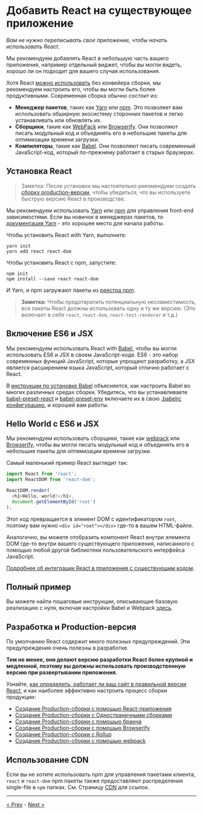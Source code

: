 # Добавить React на существующее приложение

*Вам не нужно переписывать свое приложение, чтобы начать использовать React.*

Мы рекомендуем добавлять React в небольшую часть вашего приложения, например отдельный виджет, чтобы вы могли видеть, хорошо ли он подходит для вашего случая использования.

Хотя React [можно использовать](../advanced_guides/react_without_es6.md) без конвейера сборки, мы рекомендуем настроить его, чтобы вы могли быть более продуктивными. Современная сборка обычно состоит из:

* **Менеджер пакетов**, таких как [Yarn](https://yarnpkg.com/uk/) или [npm](https://www.npmjs.com/). Это позволяет вам использовать обширную экосистему сторонних пакетов и легко устанавливать или обновлять их.
* **Сборщики**, такие как [WebPack](https://webpack.js.org/) или [Browserify](http://browserify.org/). Они позволяют писать модульный код и объединять его в небольшие пакеты для оптимизации времени загрузки.
* **Компиляторы**, такие как [Babel](http://babeljs.io/). Они позволяют писать современный JavaScript-код, который по-прежнему работает в старых браузерах.

## Установка React

> Заметка:
> После установки мы настоятельно рекомендуем создать [сборку production-версии](../advanced_guides/optimizing_performance.md), чтобы убедиться, что вы используете быструю версию React в производстве.

Мы рекомендуем использовать [Yarn](https://yarnpkg.com/) или [npm](https://www.npmjs.com/) для управления front-end зависимостями. Если вы новичок в менеджерах пакетов, то [документация Yarn](https://yarnpkg.com/en/docs/getting-started) - это хорошее место для начала работы.

Чтобы установить React with Yarn, выполните:

```
yarn init
yarn add react react-dom
```

Чтобы установить React с npm, запустите:

```
npm init
npm install --save react react-dom
```

И Yarn, и npm загружают пакеты из [реестра npm](http://npmjs.com/).

> **Заметка:**
> Чтобы предотвратить потенциальную несовместимость, все пакеты React должны использовать одну и ту же версию. (Это включает в себя `react`, `react-dom`, `react-test-renderer` и т.д.)

## Включение ES6 и JSX

Мы рекомендуем использовать React with [Babel](http://babeljs.io/), чтобы вы могли использовать ES6 и JSX в своем JavaScript-коде. ES6 - это набор современных функций JavaScript, которые упрощают разработку, а JSX является расширением языка JavaScript, который отлично работает с React.

В [инструкции по установке Babel](https://babeljs.io/docs/setup/) объясняется, как настроить Babel во многих различных средах сборки. Убедитесь, что вы устанавливаете [babel-preset-react](http://babeljs.io/docs/plugins/preset-react/#basic-setup-with-the-cli-) и [babel-preset-env](http://babeljs.io/docs/plugins/preset-env/) включаете их в свою [.babelrc конфигурацию](http://babeljs.io/docs/usage/babelrc/), и хорошей вам работы.

## Hello World с ES6 и JSX

Мы рекомендуем использовать сборщики, такие как [webpack](https://webpack.js.org/) или [Browserify](http://browserify.org/), чтобы вы могли писать модульный код и объединять его в небольшие пакеты для оптимизации времени загрузки.

Самый маленький пример React выглядит так:

```javascript
import React from 'react';
import ReactDOM from 'react-dom';

ReactDOM.render(
  <h1>Hello, world!</h1>,
  document.getElementById('root')
);
```

Этот код превращается в элемент DOM с идентификатором `root`, поэтому вам нужно `<div id="root"></div>` где-то в вашем HTML-файле.

Аналогично, вы можете отобразить компонент React внутри элемента DOM где-то внутри вашего существующего приложения, написанного с помощью любой другой библиотеки пользовательского интерфейса JavaScript.

[Подробнее об интеграции React в приложения с существующим кодом](../advanced_guides/integrating_with_other_libraries.md).

## Полный пример

Вы можете найти пошаговые инструкции, описывающие базовую реализацию с нуля, включая настройки Babel и Webpack [здесь](https://medium.com/@JedaiSaboteur/creating-a-react-app-from-scratch-f3c693b84658).

## Разработка и Production-версия

По умолчанию React содержит много полезных предупреждений. Эти предупреждения очень полезны в разработке.

**Тем не менее, они делают версию разработки React более крупной и медленной, поэтому вы должны использовать производственную версию при развертывании приложения.**

Узнайте, [как определить, работает ли ваш сайт в правильной версии React](../advanced_guides/optimizing_performance.md), и как наиболее эффективно настроить процесс сборки продукции:

* [Создание Production-сборки с помощью React-приложения](../advanced_guides/optimizing_performance.md)
* [Создание Production-сборки с Одностраничными сборками](../advanced_guides/optimizing_performance.md)
* [Создание Production-сборки с помощью бранча](../advanced_guides/optimizing_performance.md)
* [Создание Production-сборки с помощью Browserify](../advanced_guides/optimizing_performance.md)
* [Создание Production-сборки с Rollup](../advanced_guides/optimizing_performance.md)
* [Создание Production-сборки с помощью webpack](../advanced_guides/optimizing_performance.md)

## Использование CDN

Если вы не хотите использовать npm для управления пакетами клиента, `react` и `react-dom` npm пакеты также предоставляют распределения single-file в `npm` папках. См. Страницу [CDN](cdn_links.md) для ссылок.

***

[< Prev](add_react_to_a_new_app.md) - [Next >](cdn_links.md)